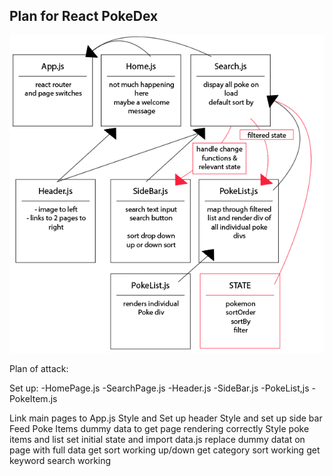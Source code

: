## Plan for React PokeDex

![image info](./public/plan.png)

Plan of attack: 

Set up: 
-HomePage.js
-SearchPage.js
-Header.js
-SideBar.js
-PokeList,js
-PokeItem.js

Link main pages to App.js
Style and Set up header
Style and set up side bar
Feed Poke Items dummy data to get page rendering correctly
Style poke items and list 
set initial state and import data.js
replace dummy datat on page with full data
get sort working up/down
get category sort working
get keyword search working 